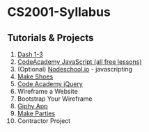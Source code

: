 # CS2001-Syllabus

## Tutorials & Projects

1. [Dash 1-3](https://dash.generalassemb.ly/)
1. [CodeAcademy JavaScript (all free lessons)](https://www.codecademy.com/learn/introduction-to-javascript)
1. (Optional) [Nodeschool.io](https://nodeschool.io/) - javascripting
1. [Make Shoes](https://www.makeschool.com/academy/track/we-sell-shoes)
1. [Code Academy jQuery](https://www.codecademy.com/learn/learn-jquery)
1. Wireframe a Website
1. Bootstrap Your Wireframe
1. [Giphy App](https://www.makeschool.com/academy/track/giphy-search-app-with-node-js)
1. [Make Parties](https://www.makeschool.com/academy/track/make-tweets)
1. Contractor Project
